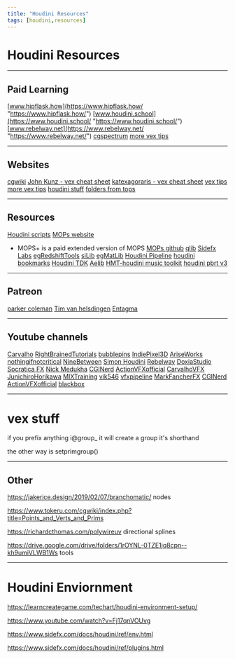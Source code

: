 ```yaml
---
title: "Houdini Resources"
tags: [houdini,resources]
---
```



# Houdini Resources
---
## Paid Learning

[www.hipflask.how](https://www.hipflask.how/ "https://www.hipflask.how/") 
[www.houdini.school](https://www.houdini.school/ "https://www.houdini.school/") 
[www.rebelway.net](https://www.rebelway.net/ "https://www.rebelway.net/") 
[cgspectrum](https://www.cgspectrum.com/courses/advanced-houdini-fx-course)
[more vex tips](https://stephanosterburg.gitbook.io/scrapbook/untitled/popular-built-in-vex-attributes-global-variables)



---
## Websites
[cgwiki](https://www.tokeru.com/cgwiki/?title=Houdini)
[John Kunz - vex cheat sheet](https://mrkunz.com/blog/08_22_2018_VEX_Wrangle_Cheat_Sheet.html)
[katexagoraris - vex cheat sheet](https://www.katexagoraris.com/vex-help-sheet)
[vex tips](https://www.houdinikitchen.net/category/posts/cheat-sheets/)
[more vex tips](https://stephanosterburg.gitbook.io/scrapbook/untitled/popular-built-in-vex-attributes-global-variables)
[houdini stuff](http://wordpress.discretization.de/houdini/home/introduction/basics-about-the-houdini-nodes-and-help/)
[folders from tops](https://projectjulien.space/houdini-tutorials/2019/3/28/houdini-tops)


---
## Resources
[Houdini scripts](https://github.com/JoseZalez/Houdini-scripts/blob/master/CheatSheet.md)
[MOPs website](https://www.motionoperators.com/)
- MOPS+ is a paid extended version of MOPS
[MOPs github](https://github.com/toadstorm/MOPS)
[qlib](https://github.com/qLab/qLib)
[Sidefx Labs](https://github.com/sideeffects/SideFXLabs)
[egRedshiftTools](https://github.com/eglaubauf/egRedshiftTools)
[siLib](https://github.com/fxnut/siLib)
[egMatLib](https://github.com/eglaubauf/egMatLib)
[Houdini Pipeline](https://github.com/kiryha/Houdini)
[houdini bookmarks](https://github.com/Houdini-Packages/houdini_bookmarks)
[Houdini TDK](https://github.com/Houdini-Packages/Houdini_TDK)
[Aelib](https://github.com/Houdini-Packages/Aelib)
[HMT-houdini music toolkit](https://github.com/Houdini-Packages/HMT)
[houdini pbrt v3](https://github.com/Houdini-Packages/houdini-pbrt-v3)



---
## Patreon
[parker coleman](https://www.patreon.com/TipTopVisuals/posts)
[Tim van helsdingen](https://www.patreon.com/timvanhelsdingen/posts)
[Entagma](https://www.patreon.com/entagma)


---
## Youtube channels

[Carvalho](https://www.youtube.com/channel/UC9A6czhlBQgS89cAytPs6XA)
[RightBrainedTutorials](https://www.youtube.com/c/RightBrainedTutorials "https://www.youtube.com/c/RightBrainedTutorials") 
[bubblepins](https://www.youtube.com/c/bubblepins "https://www.youtube.com/c/bubblepins") 
[IndiePixel3D](https://www.youtube.com/c/IndiePixel3D "https://www.youtube.com/c/IndiePixel3D") 
[AriseWorks](https://www.youtube.com/c/AriseWorks "https://www.youtube.com/c/AriseWorks") 
[nothingifnotcritical](https://www.youtube.com/user/nothingifnotcritical "https://www.youtube.com/user/nothingifnotcritical") 
[NineBetween](https://www.youtube.com/c/NineBetween "https://www.youtube.com/c/NineBetween") 
[Simon Houdini](https://www.youtube.com/channel/UCvuT2bzBB0kzne16DBAtmLQ/videos "https://www.youtube.com/channel/UCvuT2bzBB0kzne16DBAtmLQ/videos") 
[Rebelway](https://www.youtube.com/c/Rebelway "https://www.youtube.com/c/Rebelway") 
[DoxiaStudio](https://www.youtube.com/c/DoxiaStudio "https://www.youtube.com/c/DoxiaStudio") 
[Socratica FX](https://www.youtube.com/channel/UC_1kJpqN5_muvmiaIsFxS_Q "https://www.youtube.com/channel/UC_1kJpqN5_muvmiaIsFxS_Q") 
[Nick Medukha](https://www.youtube.com/channel/UCnn58iVRyGLSQriCm0QOmaw "https://www.youtube.com/channel/UCnn58iVRyGLSQriCm0QOmaw") 
[CGINerd](https://www.youtube.com/c/CGINerd "https://www.youtube.com/c/CGINerd") 
[ActionVFXofficial](https://www.youtube.com/c/ActionVFXofficial "https://www.youtube.com/c/ActionVFXofficial") 
[CarvalhoVFX](https://www.youtube.com/c/CarvalhoVFX "https://www.youtube.com/c/CarvalhoVFX")
[JunichiroHorikawa](https://www.youtube.com/c/JunichiroHorikawa "https://www.youtube.com/c/JunichiroHorikawa") 
[MIXTraining](https://www.youtube.com/c/MIXTraining "https://www.youtube.com/c/MIXTraining") 
[vik546](https://www.youtube.com/user/vik546 "https://www.youtube.com/user/vik546") 
[vfxpipeline](https://www.youtube.com/c/vfxpipeline "https://www.youtube.com/c/vfxpipeline")
[MarkFancherFX](https://www.youtube.com/c/MarkFancherFX "https://www.youtube.com/c/MarkFancherFX") 
[CGINerd](https://www.youtube.com/c/CGINerd "https://www.youtube.com/c/CGINerd") 
[ActionVFXofficial](https://www.youtube.com/c/ActionVFXofficial "https://www.youtube.com/c/ActionVFXofficial")
[blackbox](https://www.youtube.com/channel/UCHrUmqiryP2GIhw_ixUsO0g)


---

# vex stuff

if you prefix anything i@group_ it will create a group
it's shorthand

the other way is
setprimgroup()


---

## Other

https://jakerice.design/2019/02/07/branchomatic/ nodes

https://www.tokeru.com/cgwiki/index.php?title=Points_and_Verts_and_Prims

https://richardcthomas.com/polywireuv directional splines


https://drive.google.com/drive/folders/1rOYNL-0TZE1jq8cpn--kh9umiVLWB1Ws tools

---

# Houdini Enviornment

https://learncreategame.com/techart/houdini-environment-setup/


https://www.youtube.com/watch?v=Fj17qnVOUvg

https://www.sidefx.com/docs/houdini/ref/env.html

https://www.sidefx.com/docs/houdini/ref/plugins.html


